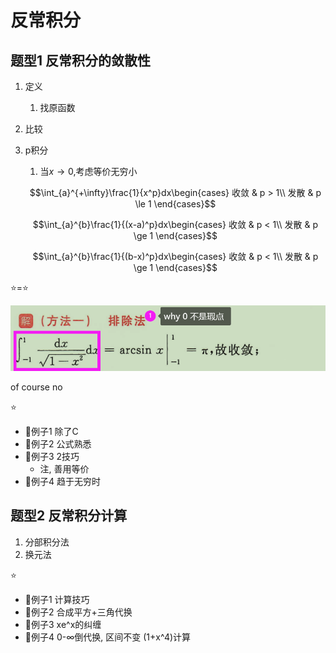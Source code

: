 # 反常积分

## 题型1 反常积分的敛散性

1. 定义
   1. 找原函数
2. 比较
3. p积分
   1. 当$x \to 0$,考虑等价无穷小

    $$\int_{a}^{+\infty}\frac{1}{x^p}dx\begin{cases}
    收敛 & p > 1\\
    发散 & p \le 1
    \end{cases}$$

    $$\int_{a}^{b}\frac{1}{(x-a)^p}dx\begin{cases}
    收敛 & p < 1\\
    发散 & p \ge 1
    \end{cases}$$

    $$\int_{a}^{b}\frac{1}{(b-x)^p}dx\begin{cases}
    收敛 & p < 1\\
    发散 & p \ge 1
    \end{cases}$$

⭐=⭐

![20221107160645](https://raw.githubusercontent.com/Logible/Image/main/note_image/20221107160645.png)

of course no

⭐

- 💚例子1 除了C
- 💚例子2 公式熟悉
- 💚例子3 2技巧
  - 注, 善用等价
- 💚例子4 趋于无穷时

## 题型2 反常积分计算

1. 分部积分法
2. 换元法

⭐

- 💚例子1 计算技巧
- 💚例子2 合成平方+三角代换
- 💚例子3 xe^x的纠缠
- 💚例子4 0-∞倒代换, 区间不变 (1+x^4)计算
